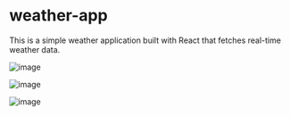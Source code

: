 # weather-app

This is a simple weather application built with React that fetches real-time weather data.

![image](https://github.com/user-attachments/assets/584c9b46-3442-47fb-8a48-9393161b9ec2)

![image](https://github.com/user-attachments/assets/22263ccb-5c25-484b-8ccd-82a8848d5814)

![image](https://github.com/user-attachments/assets/9862da86-c6c5-4826-b617-6e68081b0b18)

